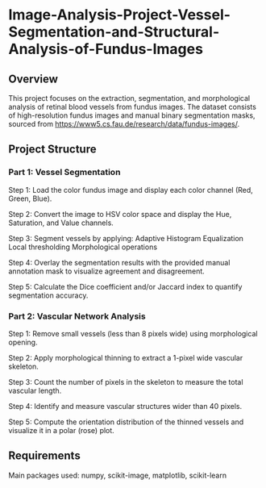 # Image-Analysis-Project-Vessel-Segmentation-and-Structural-Analysis-of-Fundus-Images

## Overview
This project focuses on the extraction, segmentation, and morphological analysis of retinal blood vessels from fundus images.
The dataset consists of high-resolution fundus images and manual binary segmentation masks, sourced from https://www5.cs.fau.de/research/data/fundus-images/.

## Project Structure
### Part 1: Vessel Segmentation
Step 1: Load the color fundus image and display each color channel (Red, Green, Blue).

Step 2: Convert the image to HSV color space and display the Hue, Saturation, and Value channels.

Step 3: Segment vessels by applying:
Adaptive Histogram Equalization
Local thresholding
Morphological operations

Step 4: Overlay the segmentation results with the provided manual annotation mask to visualize agreement and disagreement.

Step 5: Calculate the Dice coefficient and/or Jaccard index to quantify segmentation accuracy.

### Part 2: Vascular Network Analysis

Step 1: Remove small vessels (less than 8 pixels wide) using morphological opening.

Step 2: Apply morphological thinning to extract a 1-pixel wide vascular skeleton.

Step 3: Count the number of pixels in the skeleton to measure the total vascular length.

Step 4: Identify and measure vascular structures wider than 40 pixels.

Step 5: Compute the orientation distribution of the thinned vessels and visualize it in a polar (rose) plot.

## Requirements

Main packages used: numpy, scikit-image, matplotlib, scikit-learn


